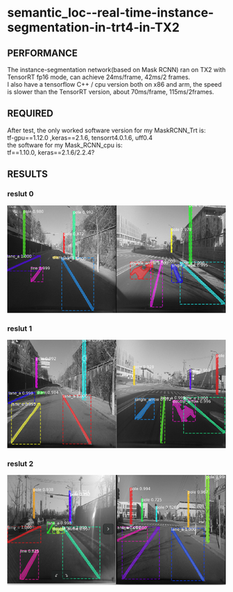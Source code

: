 # semantic_loc--real-time-instance-segmentation-in-trt4-in-TX2

## PERFORMANCE
The instance-segmentation network(based on Mask RCNN) ran on TX2 with TensorRT fp16 mode, can achieve 24ms/frame, 42ms/2 frames.   
I also have a tensorflow C++ / cpu version both on x86 and arm, the speed is slower than the TensorRT version, about 70ms/frame, 115ms/2frames.

## REQUIRED
After test, the only worked software version for my MaskRCNN_Trt is:  
tf-gpu==1.12.0 ,keras==2.1.6, tensorrt4.0.1.6, uff0.4  
the software for my Mask_RCNN_cpu is:  
tf==1.10.0, keras==2.1.6/2.2.4?  

## RESULTS 

### reslut 0  
<p align="center">
<img src="https://github.com/hwh-hit/semantic_loc--real-time-instance-segmentation-in-trt4-TX2/raw/main/results/r0.png">
</p>

### reslut 1  
<p align="center">
<img src="https://github.com/hwh-hit/semantic_loc--real-time-instance-segmentation-in-trt4-TX2/raw/main/results/r1.png">
</p>

### reslut 2  
<p align="center">
<img src="https://github.com/hwh-hit/semantic_loc--real-time-instance-segmentation-in-trt4-TX2/raw/main/results/r2.png">
</p>
